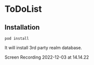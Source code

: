# ToDoList

## Installation

```shell
pod install
```
It will install 3rd party realm database.

Screen Recording 2022-12-03 at 14.14.22
